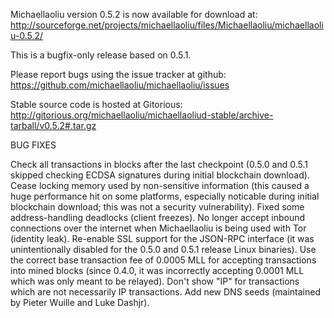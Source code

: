 Michaellaoliu version 0.5.2 is now available for download at:
http://sourceforge.net/projects/michaellaoliu/files/Michaellaoliu/michaellaoliu-0.5.2/

This is a bugfix-only release based on 0.5.1.

Please report bugs using the issue tracker at github:
https://github.com/michaellaoliu/michaellaoliu/issues

Stable source code is hosted at Gitorious:
http://gitorious.org/michaellaoliu/michaellaoliud-stable/archive-tarball/v0.5.2#.tar.gz

BUG FIXES

Check all transactions in blocks after the last checkpoint (0.5.0 and 0.5.1 skipped checking ECDSA signatures during initial blockchain download).
Cease locking memory used by non-sensitive information (this caused a huge performance hit on some platforms, especially noticable during initial blockchain download; this was
not a security vulnerability).
Fixed some address-handling deadlocks (client freezes).
No longer accept inbound connections over the internet when Michaellaoliu is being used with Tor (identity leak).
Re-enable SSL support for the JSON-RPC interface (it was unintentionally disabled for the 0.5.0 and 0.5.1 release Linux binaries).
Use the correct base transaction fee of 0.0005 MLL for accepting transactions into mined blocks (since 0.4.0, it was incorrectly accepting 0.0001 MLL which was only meant to be relayed).
Don't show "IP" for transactions which are not necessarily IP transactions.
Add new DNS seeds (maintained by Pieter Wuille and Luke Dashjr).
